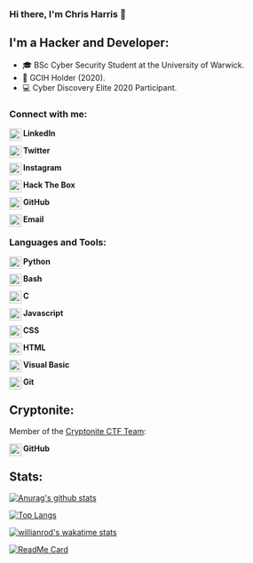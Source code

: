 
### Hi there, I'm Chris Harris 👋

## I'm a Hacker and Developer:
- 🎓 BSc Cyber Security Student at the University of Warwick.
- 📜 GCIH Holder (2020).
- 💻 Cyber Discovery Elite 2020 Participant.


### Connect with me:

**LinkedIn**
[<img align="left" alt="christopher harris | LinkedIn" width="22px" src="https://cdn.jsdelivr.net/npm/simple-icons@3.11.0/icons/linkedin.svg" />][linkedin]
<br />

**Twitter**
[<img align="left" alt="christopher harris | LinkedIn" width="22px" src="https://cdn.jsdelivr.net/npm/simple-icons@3.11.0/icons/twitter.svg" />][twitter]
<br />

**Instagram**
[<img align="left" alt="cjharris2332 | Instagram" width="22px" src="https://cdn.jsdelivr.net/npm/simple-icons@3.11.0/icons/instagram.svg" />][instagram]
<br />

**Hack The Box**
[<img align="left" alt="cjharris18 | htb" width="22px" src="https://i.ibb.co/TmYJcbF/htb.png" />][htb]
<br />

**GitHub**
[<img align="left" alt="cjharris18 | GitHub" width="22px" src="https://cdn.jsdelivr.net/npm/simple-icons@3.11.0/icons/github.svg" />][github]
<br />

**Email**
[<img align="left" alt="cjharris | Email" width="22px" src="https://cdn.jsdelivr.net/npm/simple-icons@3.11.0/icons/gmail.svg" />][email]
<br />

### Languages and Tools:

**Python**
<img align="left" alt="python" width="22px" src="https://cdn.jsdelivr.net/npm/simple-icons@3.11.0/icons/python.svg" />
<br />

**Bash**
<img align="left" alt="bash" width="22px" src="https://cdn.jsdelivr.net/npm/simple-icons@3.11.0/icons/gnubash.svg" />
<br />

**C**
<img align="left" alt="c" width="22px" src="https://cdn.jsdelivr.net/npm/simple-icons@3.11.0/icons/c.svg" />
<br />

**Javascript**
<img align="left" alt="js" width="22px" src="https://cdn.jsdelivr.net/npm/simple-icons@3.11.0/icons/javascript.svg" />
<br />

**CSS**
<img align="left" alt="js" width="22px" src="https://cdn.jsdelivr.net/npm/simple-icons@3.11.0/icons/css3.svg" />
<br />

**HTML**
<img align="left" alt="html" width="22px" src="https://cdn.jsdelivr.net/npm/simple-icons@3.11.0/icons/html5.svg" />
<br />

**Visual Basic**
<img align="left" alt="python" width="22px" src="https://cdn.jsdelivr.net/npm/simple-icons@3.11.0/icons/visualstudio.svg" />
<br />

**Git**
<img align="left" alt="python" width="22px" src="https://cdn.jsdelivr.net/npm/simple-icons@3.11.0/icons/git.svg" />
<br />

## Cryptonite:
Member of the [Cryptonite CTF Team](https://ctftime.org/team/121904 "CTFTime"):

**GitHub**
[<img align="left" alt="cryptonite | GitHub" width="22px" src="https://cdn.jsdelivr.net/npm/simple-icons@3.11.0/icons/github.svg" />][cryptonite_git]
<br />

## Stats:
[![Anurag's github stats](https://github-readme-stats.vercel.app/api?username=cjharris18&count_private=true&show_icons=true)](https://github.com/anuraghazra/github-readme-stats)

[![Top Langs](https://github-readme-stats.vercel.app/api/top-langs/?username=cjharris18&count=10&count_private=true)](https://github.com/anuraghazra/github-readme-stats)

[![willianrod's wakatime stats](https://github-readme-stats.vercel.app/api/wakatime?username=cjharris)](https://github.com/anuraghazra/github-readme-stats)

[![ReadMe Card](https://github-readme-stats.vercel.app/api/pin/?username=cjharris18&repo=cjharris18.github.io)](https://github.com/anuraghazra/github-readme-stats)

[twitter]: https://www.twitter.com/cjharris2332 "Twitter"
[linkedIn]: https://www.linkedin.com/in/christopher-harris-8921701b5/ "LinkedIn"
[instagram]: https://www.instagram.com/cjharris.ch "Instagram"
[github]: https://www.github.com/cjharris18 "GitHub"
[htb]: https://www.hackthebox.eu/home/users/profile/329086 "HTB"
[email]: mailto:christopherharris2332@gmail.com "Email"
[cryptonite_git]: https://github.com/crypt0n1te
